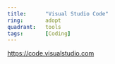 ```yaml
---
title:      "Visual Studio Code"
ring:       adopt
quadrant:   tools
tags:       [Coding]
---
```


https://code.visualstudio.com